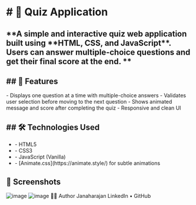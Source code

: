 <h1># 🎯 Quiz Application</h1>
<h2>**A simple and interactive quiz web application built using **HTML, CSS, and JavaScript**. Users can answer multiple-choice questions and get their final score at the end.
**</h2>
<h2>## 🚀 Features
</h2>
<p>- Displays one question at a time with multiple-choice answers
- Validates user selection before moving to the next question
- Shows animated message and score after completing the quiz
- Responsive and clean UI
</p>
<h2>## 🛠️ Technologies Used
</h2>
<ul>
  <li>
    - HTML5
  </li>
  <li>- CSS3
</li>
<li>- JavaScript (Vanilla)
</li>
  <li>- [Animate.css](https://animate.style/) for subtle animations
</li>
</ul>

## 📸 Screenshots

![image](https://github.com/user-attachments/assets/1a534693-e076-4ca3-a4b4-17160ed908d2)
![image](https://github.com/user-attachments/assets/04c95a84-c478-4893-a483-84dd600b254c)
🧑‍💻 Author
Janaharajan
LinkedIn • GitHub




